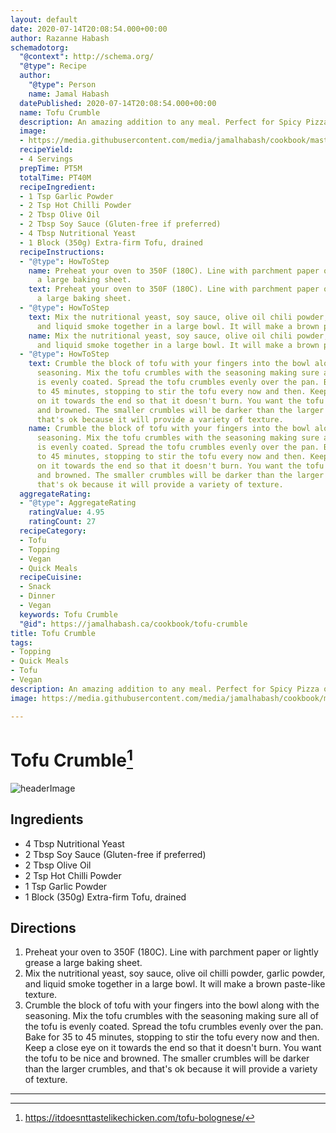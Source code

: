 ```yaml
---
layout: default
date: 2020-07-14T20:08:54.000+00:00
author: Razanne Habash
schemadotorg:
  "@context": http://schema.org/
  "@type": Recipe
  author:
    "@type": Person
    name: Jamal Habash
  datePublished: 2020-07-14T20:08:54.000+00:00
  name: Tofu Crumble
  description: An amazing addition to any meal. Perfect for Spicy Pizza or Pasta Sauce!
  image:
  - https://media.githubusercontent.com/media/jamalhabash/cookbook/master/media/tofu-bolognese-9.jpg
  recipeYield:
  - 4 Servings
  prepTime: PT5M
  totalTime: PT40M
  recipeIngredient:
  - 1 Tsp Garlic Powder
  - 2 Tsp Hot Chilli Powder
  - 2 Tbsp Olive Oil
  - 2 Tbsp Soy Sauce (Gluten-free if preferred)
  - 4 Tbsp Nutritional Yeast
  - 1 Block (350g) Extra-firm Tofu, drained
  recipeInstructions:
  - "@type": HowToStep
    name: Preheat your oven to 350F (180C). Line with parchment paper or lightly grease
      a large baking sheet.
    text: Preheat your oven to 350F (180C). Line with parchment paper or lightly grease
      a large baking sheet.
  - "@type": HowToStep
    text: Mix the nutritional yeast, soy sauce, olive oil chili powder, garlic powder,
      and liquid smoke together in a large bowl. It will make a brown paste-like texture.
    name: Mix the nutritional yeast, soy sauce, olive oil chili powder, garlic powder,
      and liquid smoke together in a large bowl. It will make a brown paste-like texture.
  - "@type": HowToStep
    text: Crumble the block of tofu with your fingers into the bowl along with the
      seasoning. Mix the tofu crumbles with the seasoning making sure all of the tofu
      is evenly coated. Spread the tofu crumbles evenly over the pan. Bake for 35
      to 45 minutes, stopping to stir the tofu every now and then. Keep a close eye
      on it towards the end so that it doesn't burn. You want the tofu to be nice
      and browned. The smaller crumbles will be darker than the larger crumbles, and
      that's ok because it will provide a variety of texture.
    name: Crumble the block of tofu with your fingers into the bowl along with the
      seasoning. Mix the tofu crumbles with the seasoning making sure all of the tofu
      is evenly coated. Spread the tofu crumbles evenly over the pan. Bake for 35
      to 45 minutes, stopping to stir the tofu every now and then. Keep a close eye
      on it towards the end so that it doesn't burn. You want the tofu to be nice
      and browned. The smaller crumbles will be darker than the larger crumbles, and
      that's ok because it will provide a variety of texture.
  aggregateRating:
  - "@type": AggregateRating
    ratingValue: 4.95
    ratingCount: 27
  recipeCategory:
  - Tofu
  - Topping
  - Vegan
  - Quick Meals
  recipeCuisine:
  - Snack
  - Dinner
  - Vegan
  keywords: Tofu Crumble
  "@id": https://jamalhabash.ca/cookbook/tofu-crumble
title: Tofu Crumble
tags:
- Topping
- Quick Meals
- Tofu
- Vegan
description: An amazing addition to any meal. Perfect for Spicy Pizza or Pasta Sauce!
image: https://media.githubusercontent.com/media/jamalhabash/cookbook/master/media/tofu-bolognese-9.jpg

---
```

# Tofu Crumble[^1]

![headerImage](https://media.githubusercontent.com/media/jamalhabash/cookbook/master/media/tofu-bolognese-9.jpg)

## Ingredients

* 4 Tbsp Nutritional Yeast
* 2 Tbsp Soy Sauce (Gluten-free if preferred)
* 2 Tbsp Olive Oil
* 2 Tsp Hot Chilli Powder
* 1 Tsp Garlic Powder
* 1 Block (350g) Extra-firm Tofu, drained

## Directions

1. Preheat your oven to 350F (180C). Line with parchment paper or lightly grease a large baking sheet.
2. Mix the nutritional yeast, soy sauce, olive oil chilli powder, garlic powder, and liquid smoke together in a large bowl. It will make a brown paste-like texture.
3. Crumble the block of tofu with your fingers into the bowl along with the seasoning. Mix the tofu crumbles with the seasoning making sure all of the tofu is evenly coated. Spread the tofu crumbles evenly over the pan. Bake for 35 to 45 minutes, stopping to stir the tofu every now and then. Keep a close eye on it towards the end so that it doesn't burn. You want the tofu to be nice and browned. The smaller crumbles will be darker than the larger crumbles, and that's ok because it will provide a variety of texture.

---
[^1]: https://itdoesnttastelikechicken.com/tofu-bolognese/